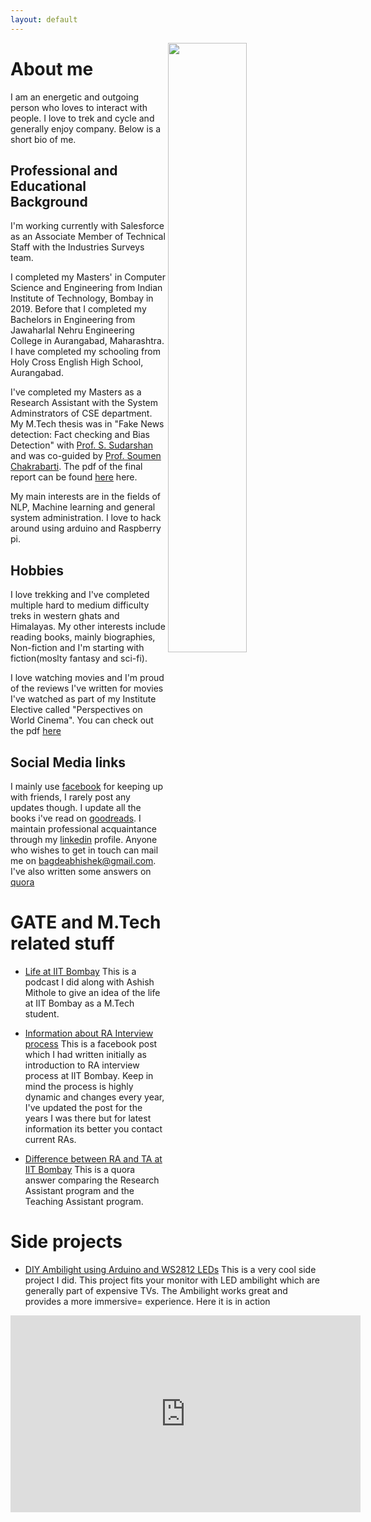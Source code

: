 ```yaml
---
layout: default
---
```

<!-- Global site tag (gtag.js) - Google Analytics -->
<script async src="https://www.googletagmanager.com/gtag/js?id=UA-102910686-2"></script>
<script>
  window.dataLayer = window.dataLayer || [];
  function gtag(){dataLayer.push(arguments);}
  gtag('js', new Date());

  gtag('config', 'UA-102910686-2');
</script>

 <img src="../images/profile_pic.jpg" width="50%" height="50%" align="right" /> 

# About me
I am an energetic and outgoing person who loves to interact with people. I love to trek and cycle and generally enjoy company. Below is a short bio of me. 

## Professional and Educational Background
I'm working currently with Salesforce as an Associate Member of Technical Staff with the Industries Surveys team.

I completed my Masters' in Computer Science and Engineering from Indian Institute of Technology, Bombay in 2019. Before that I completed my Bachelors in Engineering from Jawaharlal Nehru Engineering College in Aurangabad, Maharashtra. I have completed my schooling from Holy Cross English High School, Aurangabad.

I've completed my Masters as a Research Assistant with the System Adminstrators of CSE department. My M.Tech thesis was in "Fake News detection: Fact checking and Bias Detection" with <a href="https://www.cse.iitb.ac.in/~sudarsha"> Prof. S. Sudarshan </a> and was co-guided by <a href="https://www.cse.iitb.ac.in/~soumen">Prof. Soumen Chakrabarti</a>. The pdf of the final report can be found <a href="../pdfs/mtp_report.pdf">here</a> here. 

My main interests are in the fields of NLP, Machine learning and general system administration. I love to hack around using arduino and Raspberry pi. 

## Hobbies
I love trekking and I've completed multiple hard to medium difficulty treks in western ghats and Himalayas. My other interests include reading books, mainly biographies, Non-fiction and I'm starting with fiction(moslty fantasy and sci-fi).

I love watching movies and I'm proud of the reviews I've written for movies I've watched as part of my Institute Elective called "Perspectives on World Cinema". You can check out the pdf <a href="../pdfs/DE_410.pdf">here</a>

## Social Media links
I mainly use [facebook](https://www.facebook.com/bagdeabhishek) for keeping up with friends, I rarely post any updates though. I update all the books i've read on [goodreads](https://www.goodreads.com/bagdeabhishek). I maintain professional acquaintance through my [linkedin](https://www.linkedin.com/in/bagdeabhishek/) profile. Anyone who wishes to get in touch can mail me on [bagdeabhishek@gmail.com](mailto:bagdeabhishek@gmail.com). I've also written some answers on [quora](https://www.quora.com/profile/Abhishek-Bagade)

# GATE and M.Tech related stuff

* [Life at IIT Bombay](https://www.mixcloud.com/careerhunt/life-at-iit-bombay-by-abhishek-bagade-and-ashish-mitole/)
This is a podcast I did along with Ashish Mithole to give an idea of the life at IIT Bombay as a M.Tech student.

* [Information about RA Interview process](https://www.facebook.com/groups/core.cs/permalink/1435736943125221/)
This is a facebook post which I had written initially as introduction to RA interview process at IIT Bombay. Keep in mind the process is highly dynamic and changes every year, I've updated the post for the years I was there but for latest information its better you contact current RAs.

* [Difference between RA and TA at IIT Bombay](https://qr.ae/TWIW33)
This is a quora answer comparing the Research Assistant program and the Teaching Assistant program.

# Side projects 
* [DIY Ambilight using Arduino and WS2812 LEDs](../ambilight)
This is a very cool side project I did. This project fits your monitor with LED ambilight which are generally part of expensive TVs. The Ambilight works great and provides a more immersive= experience. Here it is in action

<div align="center"> <iframe width="560" height="315" src="https://www.youtube.com/embed/DI81c2mnmzU" frameborder="0" allow="accelerometer; encrypted-media; gyroscope; picture-in-picture" allowfullscreen></iframe></div>


